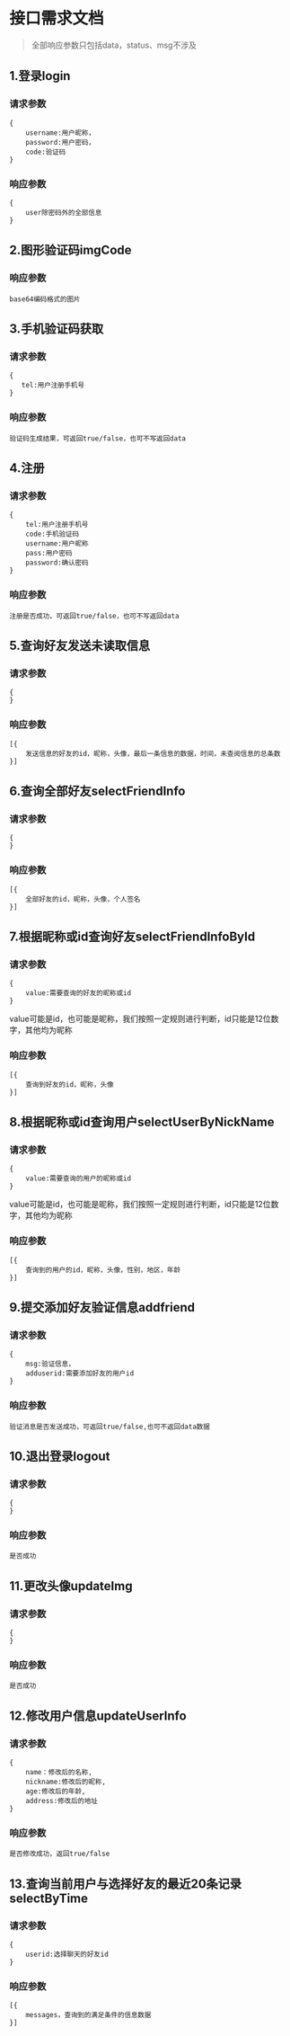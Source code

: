 # 接口需求文档

>全部响应参数只包括data，status、msg不涉及

## 1.登录login
### 请求参数
```
{
    username:用户昵称，
    password:用户密码，
    code:验证码
}
```
### 响应参数
```
{
    user除密码外的全部信息
}
```
## 2.图形验证码imgCode
### 响应参数
```
base64编码格式的图片
```
## 3.手机验证码获取
### 请求参数
```
{
   tel:用户注册手机号
}
```
### 响应参数
```
验证码生成结果，可返回true/false，也可不写返回data
```
## 4.注册
### 请求参数
```
{
    tel:用户注册手机号
    code:手机验证码
    username:用户昵称
    pass:用户密码
    password:确认密码
}
```
### 响应参数
```
注册是否成功，可返回true/false，也可不写返回data
```
## 5.查询好友发送未读取信息
### 请求参数
```
{
}
```
### 响应参数
```
[{
    发送信息的好友的id，昵称，头像，最后一条信息的数据，时间，未查阅信息的总条数
}]
```
## 6.查询全部好友selectFriendInfo
### 请求参数
```
{
}
```
### 响应参数
```
[{
    全部好友的id，昵称，头像，个人签名
}]
```
## 7.根据昵称或id查询好友selectFriendInfoById
### 请求参数
```
{
    value:需要查询的好友的昵称或id
}
```
value可能是id，也可能是昵称，我们按照一定规则进行判断，id只能是12位数字，其他均为昵称

### 响应参数
```
[{
    查询到好友的id，昵称，头像
}]
```
## 8.根据昵称或id查询用户selectUserByNickName
### 请求参数
```
{
    value:需要查询的用户的昵称或id
}
```
value可能是id，也可能是昵称，我们按照一定规则进行判断，id只能是12位数字，其他均为昵称

### 响应参数
```
[{
    查询到的用户的id，昵称，头像，性别，地区，年龄
}]
```
## 9.提交添加好友验证信息addfriend
### 请求参数
```
{
    msg:验证信息，
    adduserid:需要添加好友的用户id
}
```


### 响应参数
```
验证消息是否发送成功，可返回true/false,也可不返回data数据
```
## 10.退出登录logout
### 请求参数
```
{
}
```


### 响应参数
```
是否成功
```
## 11.更改头像updateImg
### 请求参数
```
{
}
```


### 响应参数
```
是否成功
```
## 12.修改用户信息updateUserInfo
### 请求参数
```
{
    name：修改后的名称,
    nickname:修改后的昵称,
    age:修改后的年龄,
    address:修改后的地址
}
```


### 响应参数
```
是否修改成功，返回true/false
```
## 13.查询当前用户与选择好友的最近20条记录selectByTime
### 请求参数
```
{
    userid:选择聊天的好友id
}
```


### 响应参数
```
[{
    messages，查询到的满足条件的信息数据
}]
```
